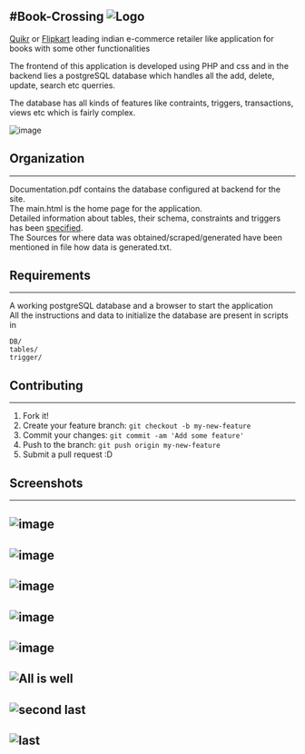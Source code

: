 #Book-Crossing
![Logo](https://cloud.githubusercontent.com/assets/5080310/13220998/186aac70-d99f-11e5-9527-6a8c97793f69.png)
---------------

[Quikr](http://www.quikr.com/) or [Flipkart](http://www.flipkart.com) leading indian e-commerce retailer like application for books with some other functionalities 

The frontend of this application is developed using PHP and css and in the backend lies a postgreSQL database which handles all the add, delete, update, search etc querries.

The database has all kinds of features like contraints, triggers, transactions, views etc which is fairly complex.

![image](https://cloud.githubusercontent.com/assets/5080310/13220988/180eb1f4-d99f-11e5-8df1-61842cdf7b00.png)

## Organization
--------------
Documentation.pdf contains the database configured at backend for the site. <br>
The main.html is the home page for the application. <br>
Detailed information about tables, their schema, constraints and triggers has been [specified](https://github.com/shivgarg/Book-Crossing/blob/master/Documentation.pdf). <br> 
The Sources for where data was obtained/scraped/generated have been mentioned in file how data is generated.txt.


## Requirements
--------------
A working postgreSQL database and a browser to start the application  <br>
All the instructions and data to initialize the database are present in scripts in 
```
DB/ 
tables/
trigger/
```

## Contributing
----------------
1. Fork it!
2. Create your feature branch: `git checkout -b my-new-feature`
3. Commit your changes: `git commit -am 'Add some feature'`
4. Push to the branch: `git push origin my-new-feature`
5. Submit a pull request :D

<!-- ## History

TODO: Write history -->



## Screenshots
----------------
![image](https://cloud.githubusercontent.com/assets/5080310/13220991/1817ef62-d99f-11e5-9c65-443679e32666.png)
----------------
![image](https://cloud.githubusercontent.com/assets/5080310/13220989/1814a5d2-d99f-11e5-8a70-5ad338fe5158.png)
----------------
![image](https://cloud.githubusercontent.com/assets/5080310/13220992/181c45a8-d99f-11e5-9a7d-c2e6cc747821.png)
----------------
![image](https://cloud.githubusercontent.com/assets/5080310/13220994/18465dca-d99f-11e5-929e-2ffa0b58cced.png)
----------------
![image](https://cloud.githubusercontent.com/assets/5080310/13220996/184a7824-d99f-11e5-9573-373f3acb5310.png)
----------------
![All is well](https://cloud.githubusercontent.com/assets/5080310/13220997/184fe98a-d99f-11e5-938a-b919f886398c.png)
----------------
![second last](https://cloud.githubusercontent.com/assets/5080310/13220993/183b589e-d99f-11e5-8fcf-d33a538fbc26.png)
----------------
![last](https://cloud.githubusercontent.com/assets/5080310/13220995/184722f0-d99f-11e5-9452-c8185ac91e38.png)
----------------
